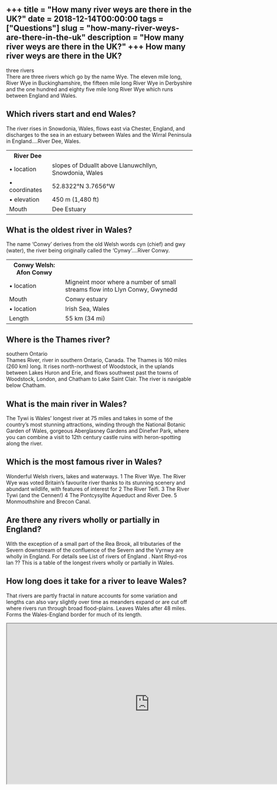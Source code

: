 +++
title = "How many river weys are there in the UK?"
date = 2018-12-14T00:00:00
tags = ["Questions"]
slug = "how-many-river-weys-are-there-in-the-uk"
description = "How many river weys are there in the UK?"
+++
How many river weys are there in the UK?
----------------------------------------

three rivers  
There are three rivers which go by the name Wye. The eleven mile long, River Wye in Buckinghamshire, the fifteen mile long River Wye in Derbyshire and the one hundred and eighty five mile long River Wye which runs between England and Wales.

Which rivers start and end Wales?
---------------------------------

The river rises in Snowdonia, Wales, flows east via Chester, England, and discharges to the sea in an estuary between Wales and the Wirral Peninsula in England….River Dee, Wales.

<table><tr><th>River Dee</th></tr><tr><td>• location</td><td>slopes of Dduallt above Llanuwchllyn, Snowdonia, Wales</td></tr><tr><td>• coordinates</td><td>52.8322°N 3.7656°W</td></tr><tr><td>• elevation</td><td>450 m (1,480 ft)</td></tr><tr><td>Mouth</td><td>Dee Estuary</td></tr></table>

What is the oldest river in Wales?
----------------------------------

The name ‘Conwy’ derives from the old Welsh words cyn (chief) and gwy (water), the river being originally called the ‘Cynwy’….River Conwy.

<table><tr><th>Conwy Welsh: Afon Conwy</th></tr><tr><td>• location</td><td>Migneint moor where a number of small streams flow into Llyn Conwy, Gwynedd</td></tr><tr><td>Mouth</td><td>Conwy estuary</td></tr><tr><td>• location</td><td>Irish Sea, Wales</td></tr><tr><td>Length</td><td>55 km (34 mi)</td></tr></table>

Where is the Thames river?
--------------------------

southern Ontario  
Thames River, river in southern Ontario, Canada. The Thames is 160 miles (260 km) long. It rises north-northwest of Woodstock, in the uplands between Lakes Huron and Erie, and flows southwest past the towns of Woodstock, London, and Chatham to Lake Saint Clair. The river is navigable below Chatham.

What is the main river in Wales?
--------------------------------

The Tywi is Wales’ longest river at 75 miles and takes in some of the country’s most stunning attractions, winding through the National Botanic Garden of Wales, gorgeous Aberglasney Gardens and Dinefwr Park, where you can combine a visit to 12th century castle ruins with heron-spotting along the river.

Which is the most famous river in Wales?
----------------------------------------

Wonderful Welsh rivers, lakes and waterways. 1 The River Wye. The River Wye was voted Britain’s favourite river thanks to its stunning scenery and abundant wildlife, with features of interest for 2 The River Teifi. 3 The River Tywi (and the Cennen!) 4 The Pontcysyllte Aqueduct and River Dee. 5 Monmouthshire and Brecon Canal.

Are there any rivers wholly or partially in England?
----------------------------------------------------

With the exception of a small part of the Rea Brook, all tributaries of the Severn downstream of the confluence of the Severn and the Vyrnwy are wholly in England. For details see List of rivers of England . Nant Rhyd-ros lan ?? This is a table of the longest rivers wholly or partially in Wales.

How long does it take for a river to leave Wales?
-------------------------------------------------

That rivers are partly fractal in nature accounts for some variation and lengths can also vary slightly over time as meanders expand or are cut off where rivers run through broad flood-plains. Leaves Wales after 48 miles. Forms the Wales-England border for much of its length.

<iframe allow="accelerometer; autoplay; clipboard-write; encrypted-media; gyroscope; picture-in-picture" allowfullscreen="" class="__youtube_prefs__  epyt-is-override  no-lazyload" data-no-lazy="1" data-origheight="433" data-origwidth="770" data-skipgform_ajax_framebjll="" height="433" id="_ytid_13463" loading="lazy" src="https://www.youtube.com/embed/r5ddVTMF2DM?enablejsapi=1&autoplay=0&cc_load_policy=0&cc_lang_pref=&iv_load_policy=1&loop=0&modestbranding=0&rel=1&fs=1&playsinline=0&autohide=2&theme=dark&color=red&controls=1&" title="YouTube player" width="770"></iframe>